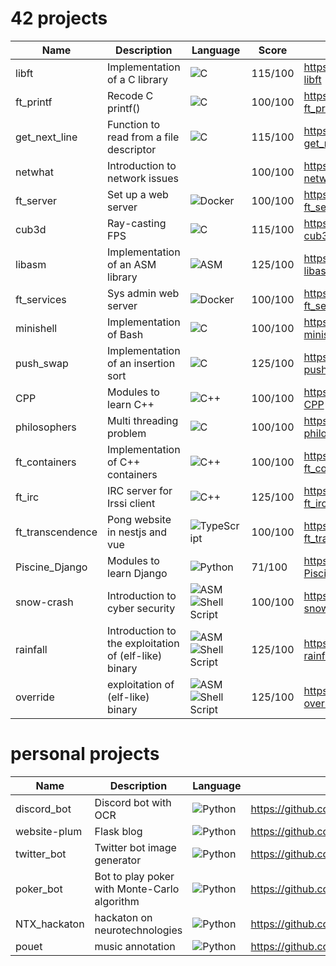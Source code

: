 # 42 projects

| Name | Description | Language | Score | Link |
| --- | --- | --- | --- | --- |
| libft | Implementation of a C library | ![C](https://img.shields.io/badge/c-%2300599C.svg?style=for-the-badge&logo=c&logoColor=white) | 115/100 | https://github.com/loaki/42-libft |
| ft_printf | Recode C printf() | ![C](https://img.shields.io/badge/c-%2300599C.svg?style=for-the-badge&logo=c&logoColor=white) | 100/100 | https://github.com/loaki/42-ft_printf |
| get_next_line | Function to read from a file descriptor | ![C](https://img.shields.io/badge/c-%2300599C.svg?style=for-the-badge&logo=c&logoColor=white) | 115/100 | https://github.com/loaki/42-get_next_line |
| netwhat | Introduction to network issues | | 100/100 | https://github.com/loaki/42-netwhat |
| ft_server | Set up a web server | ![Docker](https://img.shields.io/badge/docker-%230db7ed.svg?style=for-the-badge&logo=docker&logoColor=white) | 100/100 | https://github.com/loaki/42-ft_server |
| cub3d | Ray-casting FPS | ![C](https://img.shields.io/badge/c-%2300599C.svg?style=for-the-badge&logo=c&logoColor=white) | 115/100 | https://github.com/loaki/42-cub3d |
| libasm | Implementation of an ASM library | ![ASM](https://img.shields.io/badge/asm-%23000000.svg?style=for-the-badge&logo=Task&logoColor=white) | 125/100 | https://github.com/loaki/42-libasm |
| ft_services | Sys admin web server | ![Docker](https://img.shields.io/badge/docker-%230db7ed.svg?style=for-the-badge&logo=docker&logoColor=white) | 100/100 | https://github.com/loaki/42-ft_services |
| minishell | Implementation of Bash | ![C](https://img.shields.io/badge/c-%2300599C.svg?style=for-the-badge&logo=c&logoColor=white) | 100/100 | https://github.com/loaki/42-minishell |
| push_swap | Implementation of an insertion sort | ![C](https://img.shields.io/badge/c-%2300599C.svg?style=for-the-badge&logo=c&logoColor=white) | 125/100 | https://github.com/loaki/42-push_swap |
| CPP | Modules to learn C++ | ![C++](https://img.shields.io/badge/c++-%2300599C.svg?style=for-the-badge&logo=c%2B%2B&logoColor=white) | 100/100 | https://github.com/loaki/42-CPP |
| philosophers | Multi threading problem | ![C](https://img.shields.io/badge/c-%2300599C.svg?style=for-the-badge&logo=c&logoColor=white) | 100/100 | https://github.com/loaki/42-philosophers |
| ft_containers | Implementation of C++ containers | ![C++](https://img.shields.io/badge/c++-%2300599C.svg?style=for-the-badge&logo=c%2B%2B&logoColor=white) | 100/100 | https://github.com/loaki/42-ft_containers |
| ft_irc | IRC server for Irssi client | ![C++](https://img.shields.io/badge/c++-%2300599C.svg?style=for-the-badge&logo=c%2B%2B&logoColor=white) | 125/100 | https://github.com/loaki/42-ft_irc |
| ft_transcendence | Pong website in nestjs and vue | ![TypeScript](https://img.shields.io/badge/typescript-%23007ACC.svg?style=for-the-badge&logo=typescript&logoColor=white) | 100/100 | https://github.com/loaki/42-ft_transcendence |
| Piscine_Django | Modules to learn Django | ![Python](https://img.shields.io/badge/python-3670A0?style=for-the-badge&logo=python&logoColor=ffdd54) | 71/100 | https://github.com/loaki/42-Piscine_Django |
| snow-crash | Introduction to cyber security | ![ASM](https://img.shields.io/badge/asm-%23000000.svg?style=for-the-badge&logo=Task&logoColor=white) ![Shell Script](https://img.shields.io/badge/shell_script-%23121011.svg?style=for-the-badge&logo=gnu-bash&logoColor=white) | 100/100 | https://github.com/loaki/42-snow-crash |
| rainfall | Introduction to the exploitation of (elf-like) binary | ![ASM](https://img.shields.io/badge/asm-%23000000.svg?style=for-the-badge&logo=Task&logoColor=white) ![Shell Script](https://img.shields.io/badge/shell_script-%23121011.svg?style=for-the-badge&logo=gnu-bash&logoColor=white) | 125/100 | https://github.com/loaki/42-rainfall |
| override | exploitation of (elf-like) binary | ![ASM](https://img.shields.io/badge/asm-%23000000.svg?style=for-the-badge&logo=Task&logoColor=white) ![Shell Script](https://img.shields.io/badge/shell_script-%23121011.svg?style=for-the-badge&logo=gnu-bash&logoColor=white) | 125/100 | https://github.com/loaki/42-override |
# personal projects

| Name | Description | Language | Link |
| --- | --- | --- | --- |
| discord_bot | Discord bot with OCR | ![Python](https://img.shields.io/badge/python-3670A0?style=for-the-badge&logo=python&logoColor=ffdd54) | https://github.com/loaki/discord_bot |
| website-plum | Flask blog | ![Python](https://img.shields.io/badge/python-3670A0?style=for-the-badge&logo=python&logoColor=ffdd54) | https://github.com/loaki/website-plum |
| twitter_bot | Twitter bot image generator | ![Python](https://img.shields.io/badge/python-3670A0?style=for-the-badge&logo=python&logoColor=ffdd54) | https://github.com/loaki/twitter_bot |
| poker_bot | Bot to play poker with Monte-Carlo algorithm | ![Python](https://img.shields.io/badge/python-3670A0?style=for-the-badge&logo=python&logoColor=ffdd54) | https://github.com/loaki/poker_bot |
| NTX_hackaton | hackaton on neurotechnologies | ![Python](https://img.shields.io/badge/python-3670A0?style=for-the-badge&logo=python&logoColor=ffdd54) | https://github.com/loaki/NTX_hackaton_22 |
| pouet | music annotation | ![Python](https://img.shields.io/badge/python-3670A0?style=for-the-badge&logo=python&logoColor=ffdd54) | https://github.com/loaki/pouet |
